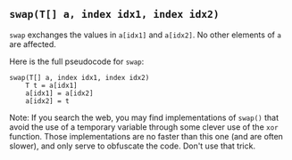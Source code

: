 ## `swap(T[] a, index idx1, index idx2)`
`swap` exchanges the values in `a[idx1]` and `a[idx2]`.  No other elements of `a` are affected.

Here is the full pseudocode for `swap`:
```
swap(T[] a, index idx1, index idx2)
    T t = a[idx1]
    a[idx1] = a[idx2]
    a[idx2] = t
```
Note: If you search the web, you may find implementations of `swap()`
that avoid the use of a temporary variable
through some clever use of the `xor` function.
Those implementations are no faster than this one (and are often slower),
and only serve to obfuscate the code.
Don't use that trick.

